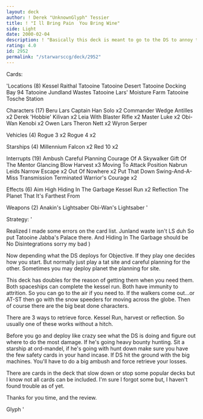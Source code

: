 ```yaml
---
layout: deck
author: ! Derek "UnknownGlyph" Tessier
title: ! "I ll Bring Pain  You Bring Wine"
side: Light
date: 2000-02-04
description: ! "Basically this deck is meant to go to the DS to annoy their strategy.  But if they screw if up themselves it has enough ( i think ) to win."
rating: 4.0
id: 2952
permalink: "/starwarsccg/deck/2952"
---
```

Cards: 

'Locations (8)
Kessel
Raithal
Tatooine
Tatooine Desert
Tatooine Docking Bay 94
Tatooine Jundland Wastes
Tatooine Lars' Moisture Farm
Tatooine Tosche Station

Characters (17)
Beru Lars
Captain Han Solo  x2
Commander Wedge Antilles  x2
Derek 'Hobbie' Kilivan  x2
Leia With Blaster Rifle  x2
Master Luke  x2
Obi-Wan Kenobi	x2
Owen Lars
Theron Nett  x2
Wyron Serper

Vehicles (4)
Rogue 3  x2
Rogue 4  x2

Starships (4)
Millennium Falcon  x2
Red 10	x2

Interrupts (19)
Ambush
Careful Planning
Courage Of A Skywalker
Gift Of The Mentor
Glancing Blow
Harvest  x3
Moving To Attack Position
Nabrun Leids
Narrow Escape  x2
Out Of Nowhere	x2
Put That Down
Swing-And-A-Miss
Transmission Terminated
Warrior's Courage  x2

Effects (6)
Aim High
Hiding In The Garbage
Kessel Run  x2
Reflection
The Planet That It's Farthest From

Weapons (2)
Anakin's Lightsaber
Obi-Wan's Lightsaber
'

Strategy: '

Realized I made some errors on the card list. Junland waste isn't LS duh So put Tatooine Jabba's Palace there.  And Hiding In The Garbage should be No Disintegrations  sorry my bad	)






Now depending what the DS deploys for Objective.  If they play one decides how you start.  But normally just play a tat site and careful planning for the other.  Sometimes you may deploy planet the planning for site.

This deck has doubles for the reason of getting them when you need them.  Both spaceships can complete the kessel run.	Both have immunity to attrition.  So you can go to the air if you need to.  If the walkers come out...or AT-ST then go with the snow speeders for moving across the globe.  Then of course there are the big beat done characters.

There are 3 ways to retrieve force.  Kessel Run, harvest or reflection.  So usually one of these works without a hitch.

Before you go and deploy like crazy see what the DS is doing and figure out where to do the most damage.  If he's going heavy bounty hunting.	Sit a starship at ord-mandel, if he's going with hunt down make sure you have the few safety cards in your hand incase.  If DS hit the ground with the big machines.  You'll have to do a big ambush and force retrieve your losses.

There are cards in the deck that slow down or stop some popular decks but I know not all cards can be included.  I'm sure I forgot some but, I haven't found trouble as of yet.

Thanks for you time, and the review.

Glyph  '

